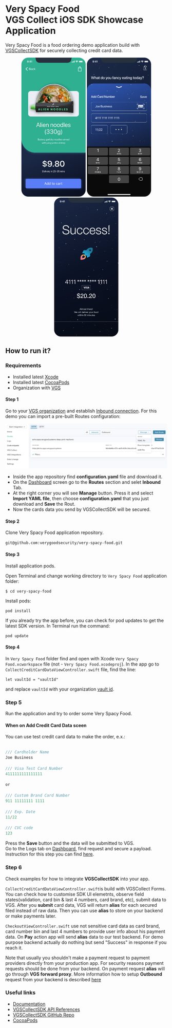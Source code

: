 
# Very Spacy Food <br/> VGS Collect iOS SDK Showcase Application 


Very Spacy Food is a food ordering demo application build with [VGSCollectSDK](https://github.com/verygoodsecurity/vgs-collect-ios) for securely collecting credit card data.

<p align="center">
<img src="app_order_screen.png" width="200">    <img src="app_collect_card_data_screen.png" width="200">    <img src="app_confirmation_screen.png" width="200">
</p>

## How to run it?
### Requirements

- Installed latest <a href="https://apps.apple.com/us/app/xcode/id497799835?mt=12" target="_blank">Xcode</a>
- Installed latest <a href="https://guides.cocoapods.org/using/getting-started.html#installation" target="_blank">CocoaPods</a>
- Organization with <a href="https://www.verygoodsecurity.com/">VGS</a>


#### Step 1

Go to your <a href="https://dashboard.verygoodsecurity.com/" target="_blank">VGS organization</a> and establish <a href="https://www.verygoodsecurity.com/docs/getting-started/quick-integration#securing-inbound-connection" target="_blank">Inbound connection</a>. For this demo you can import a pre-built Routes configuration:

<p align="center">
<img src="dashboard_routs.png" width="600">
</p>

-  Inside the app repository find **configuration.yaml** file and download it.
-  On the <a href="https://dashboard.verygoodsecurity.com/" target="_blank">Dashboard</a> screen go to the **Routes** section and selet **Inbound** Tab. 
-  At the right corner you will see **Manage** button. Press it and select **Import YAML file**, then choose **configuration.yaml** that you just download and **Save** the Rout.
-  Now the cards data you send by VGSCollectSDK will be secured.


#### Step 2

Clone Very Spacy Food application repository.

``git@github.com:verygoodsecurity/very-spacy-food.git``

#### Step 3

Install application pods.

Open Terminal and change working directory to `Very Spacy Food` application folder:

    $ cd very-spacy-food

Install pods:

    pod install

If you already try the app before, you can check for pod updates to get the latest SDK version. In Terminal run the command:

    pod update


#### Step 4

In `Very Spacy Food` folder find and open with Xcode `Very Spacy Food.xcworkspace` file (not - `Very Spacy Food.xcodeproj`).
In the app go to `CollectCreditCardDataViewController.swift` file, find the line:

    let vaultId = "vaultId"

and replace `vaultId` with your organization
 <a href="https://www.verygoodsecurity.com/docs/terminology/nomenclature#vault" target="_blank">vault id</a>. 
 
### Step 5 

Run the application and try to order some Very Spacy Food.</br>

#### When on Add Credit Card Data sceen

You can use test credit card data to make the order, e.x.:

``` swift

/// Cardholder Name 
Joe Business

/// Visa Test Card Number   
4111111111111111

or

/// Custom Brand Card Number
911 11111111 1111

/// Exp. Date  
11/22

/// CVC code
123

```
Press the **Save** button and the data will be submitted to VGS.  
Go to the Logs tab on <a href="http://dashboard.verygoodsecurity.com" target="_blank">Dashboard</a>, find request and secure a payload.  
Instruction for this step you can find <a href="https://www.verygoodsecurity.com/docs/getting-started/quick-integration#securing-inbound-connection" target="_blank">here</a>.

### Step 6

Check examples for how to integrate **VGSCollectSDK** into your app.

`CollectCreditCardDataViewController.swift`is build with VGSCollect Forms. You can check how to customise SDK UI elemetnts, observe field states(validation, card bin & last 4 numbers, card brand, etc), submit data to VGS. After you **submit** card data, VGS will return **alias** for each secured filed instead of raw data. Then you can use **alias** to store on your backend or make payments later.

`CheckoutViewController.swift` use not sensitive card data as card brand, card number bin and last 4 numbers to provide user info about his payment data. On **Pay** action app will send **alias** data to our test backend. For demo purpose backend actually do nothing but send "Success" in response if you reach it. 

Note that usually you shouldn't make a payment request to payment providers directly from your production app. For security reasons payment requests should be done from your backend. On payment request **alias** will go through **VGS forward proxy**. More information how to setup **Outbound** request from your backend is described <a href="https://www.verygoodsecurity.com/docs/guides/outbound-connection" target="_blank"> here</a> 

### Useful links

- <a href="https://www.verygoodsecurity.com/docs/vgs-collect/ios-sdk/index" target="_blank">Documentation</a> 
- <a href="https://verygoodsecurity.github.io/vgs-collect-ios/" target="_blank">VGSCollectSDK API References</a> 
- <a href="https://github.com/verygoodsecurity/vgs-collect-ios" target="_blank">VGSCollectSDK GitHub Repo</a> 
- <a href="http://cocoapods.org/pods/VGSCollectSDK" target="_blank">CocoaPods</a> 
